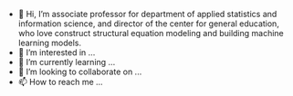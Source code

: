 - 👋 Hi, I’m associate professor for department of applied statistics and information science, and director of the center for general education, who love construct structural equation modeling and building machine learning models. 
- 👀 I’m interested in ...
- 🌱 I’m currently learning ...
- 💞️ I’m looking to collaborate on ...
- 📫 How to reach me ...

<!---
rejoicechou/rejoicechou is a ✨ special ✨ repository because its `README.md` (this file) appears on your GitHub profile.
You can click the Preview link to take a look at your changes.
--->
